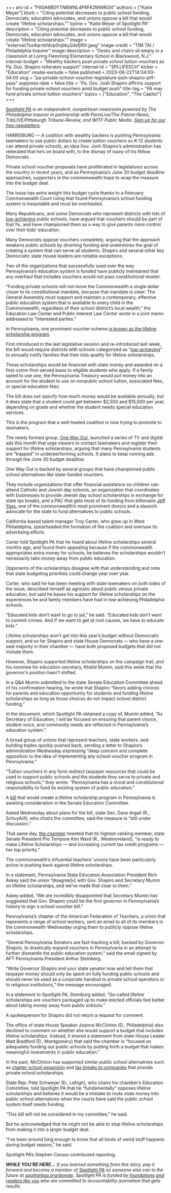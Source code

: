+++
arc-id = "F6GA6BDYTNBWNL4P6FA2MWRI34"
authors = ["Katie Meyer"]
blurb = "Citing potential decreases to public school funding, Democrats, education advocates, and unions oppose a bill that would create \"lifeline scholarships.\""
byline = "Katie Meyer of Spotlight PA"
description = "Citing potential decreases to public school funding, Democrats, education advocates, and unions oppose a bill that would create \"lifeline scholarships.\""
image = "external/7sx4qrnbfdvp0njbky2dsfj90r.jpeg"
image-credit = "TIM TAI / Philadelphia Inquirer"
image-description = "Desks and chairs sit empty in a classroom at Loring Flemming Elementary School in Blackwood, N.J."
internal-budget = "Wealthy backers push private school tuition vouchers as Pa. Gov. Shapiro reiterates support"
internal-id = "SPLLIFESCH"
kicker = "Education"
modal-exclude = false
published = 2023-06-22T14:34:00-04:00
slug = "pa-private-school-voucher-legislature-josh-shapiro-jeff-yass"
suppress-date = false
title = "Pa. Gov. Josh Shapiro affirms support for funding private school vouchers amid budget push"
title-tag = "PA may fund private school tuition vouchers"
topics = ["Education", "The Capitol"]
+++

<a href="https://www.spotlightpa.org/"><i>Spotlight PA</i></a><i> is an independent, nonpartisan newsroom powered by The Philadelphia Inquirer in partnership with PennLive/The Patriot-News, TribLIVE/Pittsburgh Tribune-Review, and WITF Public Media. </i><a href="https://www.spotlightpa.org/newsletters"><i>Sign up for our free newsletters</i></a><i>.</i>

HARRISBURG — A coalition with wealthy backers is pushing Pennsylvania lawmakers to use public dollars to create tuition vouchers so K-12 students can attend private schools, an idea Gov. Josh Shapiro’s administration has reiterated that he’s on board with, to the dismay of many of his fellow Democrats.

Private school voucher proposals have proliferated in legislatures across the country in recent years, and as Pennsylvania’s June 30 budget deadline approaches, supporters in the commonwealth hope to wrap the measure into the budget deal.

The issue has extra weight this budget cycle thanks to a February Commonwealth Court ruling that found Pennsylvania’s school funding system is inequitable and must be overhauled.

<script src="https://www.spotlightpa.org/embed.js" async></script><div data-spl-embed-version="1" data-spl-src="https://www.spotlightpa.org/embeds/newsletter/"></div>


Many Republicans, and some Democrats who represent districts with lots of <a href="https://casetext.com/statute/pennsylvania-statutes/statutes-unconsolidated/title-24-ps-education/chapter-1-public-school-code-of-1949/article-xx-b-educational-tax-credits/section-20-2002-b-definitions">low-achieving</a> public schools, have argued that vouchers should be part of that fix, and have championed them as a way to give parents more control over their kids’ education.

Many Democrats oppose vouchers completely, arguing that the approach weakens public schools by diverting funding and undermines the goal of creating a system that can serve all students. Shapiro and several other key Democratic state House leaders are notable exceptions.

Two of the organizations that successfully sued over the way Pennsylvania’s education system is funded have publicly maintained that any overhaul that includes vouchers would not pass constitutional muster.

“Funding private schools will not move the Commonwealth a single dollar closer to its constitutional mandate, because that mandate is clear: The General Assembly must support and maintain a contemporary, effective public education system that is available to every child in the Commonwealth, regardless of their school district’s local wealth,” the Education Law Center and Public Interest Law Center wrote in a joint memo addressed to “interested parties.”

In Pennsylvania, one prominent voucher scheme <a href="https://www.legis.state.pa.us/cfdocs/legis/PN/Public/btCheck.cfm?txtType=PDF&sessYr=2023&sessInd=0&billBody=S&billTyp=B&billNbr=0795&pn=0902">is known as the lifeline scholarship program</a>.

First introduced in the last legislative session and re-introduced last week, the bill would require districts with schools categorized as “<a href="https://casetext.com/statute/pennsylvania-statutes/statutes-unconsolidated/title-24-ps-education/chapter-1-public-school-code-of-1949/article-xx-b-educational-tax-credits/section-20-2002-b-definitions">low-achieving</a>” to annually notify families that their kids qualify for lifeline scholarships.

These scholarships would be financed with state money and awarded on a first-come-first-served basis to eligible students who apply. If a family opted to use one, the Pennsylvania Treasury would put money into an account for the student to use on nonpublic school tuition, associated fees, or special education fees.

The bill does not specify how much money would be available annually, but it does state that a student could get between $2,500 and $15,000 per year, depending on grade and whether the student needs special education services.

This is the program that a well-heeled coalition is now trying to promote to lawmakers.

The newly formed group, <a href="https://onewayoutpa.com/">One Way Out</a>, launched a series of TV and digital ads this month that urge viewers to contact lawmakers and register their support for lifeline scholarships, arguing that many Pennsylvania students are “trapped” in underperforming schools. It plans to keep running ads through the June 30 budget deadline.

One Way Out is backed by several groups that have championed public school alternatives like state-funded vouchers.

They include organizations that offer financial assistance so children can attend Catholic and Jewish day schools, an organization that coordinates with businesses to provide Jewish day school scholarships in exchange for state tax breaks, and a PAC that gets most of its funding from billionaire <a href="https://www.spotlightpa.org/news/2022/05/pa-primary-2022-billionaire-donations-jeff-yass/">Jeff Yass</a>, one of the commonwealth’s most prominent donors and a staunch advocate for the state to fund alternatives to public schools.

California-based talent manager Troy Carter, who grew up in West Philadelphia, spearheaded the formation of the coalition and oversaw its advertising efforts.

Carter told Spotlight PA that he heard about lifeline scholarships several months ago, and found them appealing because if the commonwealth appropriates extra money for schools, he believes the scholarships wouldn’t necessarily take money away from public education.

Opponents of the scholarships disagree with that understanding and note that state budgeting priorities could change year over year.

Carter, who said he has been meeting with state lawmakers on both sides of the issue, described himself as agnostic about public versus private education, but said he bases his support for lifeline scholarships on the experiences he and family members have had in low-achieving Philadelphia schools.

“Educated kids don’t want to go to jail,” he said. “Educated kids don’t want to commit crimes. And if we want to get at root causes, we have to educate kids.”

Lifeline scholarships won’t get into this year’s budget without Democratic support, and so far Shapiro and state House Democrats — who have a one-seat majority in their chamber — have both proposed budgets that did not include them.

However, Shapiro supported lifeline scholarships on the campaign trail, and his nominee for education secretary, Khalid Mumin, said this week that the governor’s position hasn’t shifted.

In a Q&amp;A Mumin submitted to the state Senate Education Committee ahead of his confirmation hearing, he wrote that Shapiro “favors adding choices for parents and education opportunity for students and funding lifeline scholarships as long as those choices do not impact school district funding.”

In the document, which Spotlight PA obtained a copy of, Mumin added, “As Secretary of Education, I will be focused on ensuring that parent choice, student voice, and community needs are reflected in Pennsylvania’s education system.”

A broad group of unions that represent teachers, state workers. and building trades quickly pushed back, sending a letter to Shapiro’s administration Wednesday expressing “deep concern and complete opposition to the idea of implementing any school voucher program in Pennsylvania.”

“Tuition vouchers in any form redirect taxpayer resources that could be used to support public schools and the students they serve to private and religious schools,” they wrote. “Pennsylvania has a moral and constitutional responsibility to fund its existing system of public education.”

A <a href="https://www.legis.state.pa.us/cfdocs/billinfo/bill_history.cfm?syear=2023&sind=0&body=S&type=B&bn=795">bill</a> that would create a lifeline scholarship program in Pennsylvania is awaiting consideration in the Senate Education Committee.

Asked Wednesday about plans for the bill, state Sen. Dave Argall (R., Schuylkill), who chairs the committee, said the measure is “still under discussion.”

That same day, <a href="https://twitter.com/PASenateGOP/status/1671500463928406019?t=LlB3aBuX0WwwVw1jEUo5UA&s=19">the chamber</a> tweeted that its highest-ranking member, state Senate President Pro Tempore Kim Ward (R., Westmoreland), “is ready to make Lifeline Scholarships — and increasing current tax credit programs — her top priority.”

The commonwealth’s influential teachers’ unions have been particularly active in pushing back against lifeline scholarships.

In a statement, Pennsylvania State Education Association President Rich Askey said the union “disagree[s] with Gov. Shapiro and Secretary Mumin on lifeline scholarships, and we’ve made that clear to them.”

Askey added, “We are incredibly disappointed that Secretary Mumin has suggested that Gov. Shapiro could be the first governor in Pennsylvania’s history to sign a school voucher bill.”

Pennsylvania’s chapter of the American Federation of Teachers, a union that represents a range of school workers, sent an email to all of its members in the commonwealth Wednesday urging them to publicly oppose lifeline scholarships.

“Several Pennsylvania Senators are fast-tracking a bill, backed by Governor Shapiro, to drastically expand vouchers in Pennsylvania in an attempt to further dismantle the public education system,” said the email signed by AFT Pennsylvania President Arthur Steinberg.

“Write Governor Shapiro and your state senator now and tell them that taxpayer money should only be spent on fully funding public schools and should never be used as a corporate handout to private school operators or to religious institutions,” the message encouraged.

In a statement to Spotlight PA, Steinburg added, “So-called lifeline scholarships are vouchers packaged up to make elected officials feel better about taking money away from public schools.”

A spokesperson for Shapiro did not return a request for comment.

The office of state House Speaker Joanna McClinton (D., Philadelphia) also declined to comment on whether she would support a budget that includes lifeline scholarships. Instead, it shared a statement from state House Leader Matt Bradford (D., Montgomery) that said the chamber is “focused on adequately funding our public schools by putting forth a budget that makes meaningful investments in public education.”

<script src="https://www.spotlightpa.org/embed.js" async></script><div data-spl-embed-version="1" data-spl-src="https://www.spotlightpa.org/embeds/donate/"></div>


In the past, McClinton has supported similar public school alternatives such as <a href="https://whyy.org/articles/at-panel-discussion-fiery-calls-to-rally-black-support-for-charter-growth/">charter school expansion</a> and <a href="https://www.poconorecord.com/story/news/politics/state/2017/02/20/lawmaker-pushes-for-more-school/22423047007/">tax breaks to companies</a> that provide private school scholarships.

State Rep. Pete Schweyer (D., Lehigh), who chairs his chamber’s Education Committee, told Spotlight PA that he “fundamentally” opposes lifeline scholarships and believes it would be a mistake to route state money into public school alternatives when the courts have said the public school system itself needs funding.

“This bill will not be considered in my committee,” he said.

But he acknowledged that he might not be able to stop lifeline scholarships from making it into a larger budget deal.

“I’ve been around long enough to know that all kinds of weird stuff happens during budget season,” he said.

Spotlight PA’s Stephen Caruso contributed reporting.

<i><b>WHILE YOU’RE HERE...</b></i><i> If you learned something from this story, pay it forward and become a member of </i><a href="https://www.spotlightpa.org/"><i>Spotlight PA</i></a><i> so someone else can in the future at </i><a href="http://spotlightpa.org/donate"><i>spotlightpa.org/donate</i></a><i>. Spotlight PA is funded by</i><a href="https://www.spotlightpa.org/support"><i> foundations</i></a><i> </i><a href="https://www.spotlightpa.org/support"><i>and readers like you</i></a><i> who are committed to accountability journalism that gets results.</i>
